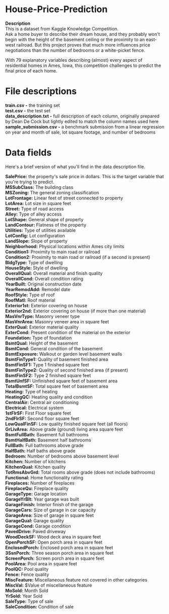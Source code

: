 # House-Price-Prediction
**Description**  
This is a dataset from Kaggle Knowledge Competition.    
Ask a home buyer to describe their dream house, and they probably won't begin with the height of the basement ceiling or the proximity to an east-west railroad. But this project proves that much more influences price negotiations than the number of bedrooms or a white-picket fence.

With 79 explanatory variables describing (almost) every aspect of residential homes in Ames, Iowa, this competition challenges to predict the final price of each home.


# File descriptions
**train.csv -** the training set  
**test.csv -** the test set  
**data_description.txt -** full description of each column, originally prepared by Dean De Cock but lightly edited to match the column names used here  
**sample_submission.csv -** a benchmark submission from a linear regression on year and month of sale, lot square footage, and number of bedrooms  

# Data fields
Here's a brief version of what you'll find in the data description file.     
    
**SalePrice:** the property's sale price in dollars. This is the target variable that you're trying to predict.    
**MSSubClass:** The building class    
**MSZoning:** The general zoning classification    
**LotFrontage:** Linear feet of street connected to property  
**LotArea:** Lot size in square feet  
**Street:** Type of road access  
**Alley:** Type of alley access  
**LotShape:** General shape of property  
**LandContour:** Flatness of the property  
**Utilities:** Type of utilities available  
**LotConfig:** Lot configuration  
**LandSlope:** Slope of property  
**Neighborhood:** Physical locations within Ames city limits  
**Condition1:** Proximity to main road or railroad  
**Condition2:** Proximity to main road or railroad (if a second is present)  
**BldgType:** Type of dwelling  
**HouseStyle:** Style of dwelling  
**OverallQual:** Overall material and finish quality  
**OverallCond:** Overall condition rating  
**YearBuilt:** Original construction date  
**YearRemodAdd:** Remodel date  
**RoofStyle:** Type of roof  
**RoofMatl:** Roof material  
**Exterior1st:** Exterior covering on house  
**Exterior2nd:** Exterior covering on house (if more than one material)  
**MasVnrType:** Masonry veneer type  
**MasVnrArea:** Masonry veneer area in square feet  
**ExterQual:** Exterior material quality  
**ExterCond:** Present condition of the material on the exterior  
**Foundation:** Type of foundation  
**BsmtQual:** Height of the basement  
**BsmtCond:** General condition of the basement  
**BsmtExposure:** Walkout or garden level basement walls  
**BsmtFinType1:** Quality of basement finished area  
**BsmtFinSF1:** Type 1 finished square feet  
**BsmtFinType2:** Quality of second finished area (if present)  
**BsmtFinSF2:** Type 2 finished square feet  
**BsmtUnfSF:** Unfinished square feet of basement area  
**TotalBsmtSF:** Total square feet of basement area  
**Heating:** Type of heating  
**HeatingQC:** Heating quality and condition  
**CentralAir:** Central air conditioning  
**Electrical:** Electrical system  
**1stFlrSF:** First Floor square feet  
**2ndFlrSF:** Second floor square feet  
**LowQualFinSF:** Low quality finished square feet (all floors)  
**GrLivArea:** Above grade (ground) living area square feet  
**BsmtFullBath:** Basement full bathrooms  
**BsmtHalfBath:** Basement half bathrooms  
**FullBath:** Full bathrooms above grade  
**HalfBath:** Half baths above grade  
**Bedroom:** Number of bedrooms above basement level  
**Kitchen:** Number of kitchens  
**KitchenQual:** Kitchen quality  
**TotRmsAbvGrd:** Total rooms above grade (does not include bathrooms)  
**Functional:** Home functionality rating  
**Fireplaces:** Number of fireplaces  
**FireplaceQu:** Fireplace quality  
**GarageType:** Garage location  
**GarageYrBlt:** Year garage was built  
**GarageFinish:** Interior finish of the garage  
**GarageCars:** Size of garage in car capacity  
**GarageArea:** Size of garage in square feet  
**GarageQual:** Garage quality  
**GarageCond:** Garage condition  
**PavedDrive:** Paved driveway  
**WoodDeckSF:** Wood deck area in square feet  
**OpenPorchSF:** Open porch area in square feet  
**EnclosedPorch:** Enclosed porch area in square feet  
**3SsnPorch:** Three season porch area in square feet  
**ScreenPorch:** Screen porch area in square feet  
**PoolArea:** Pool area in square feet  
**PoolQC:** Pool quality  
**Fence:** Fence quality  
**MiscFeature:** Miscellaneous feature not covered in other categories  
**MiscVal:** $Value of miscellaneous feature  
**MoSold:** Month Sold  
**YrSold:** Year Sold  
**SaleType:** Type of sale  
**SaleCondition:** Condition of sale  
